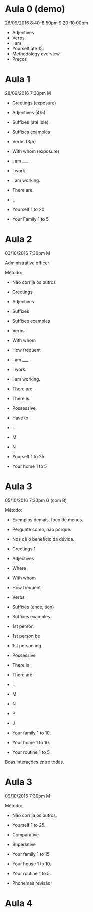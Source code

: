 # Aula 0 (demo)

26/09/2016
8:40-8:50pm
9:20-10:00pm

* Adjectives
* Verbs
* I am ___.
* Yourself até 15.
* Methodology overview.
* Preços

# Aula 1

28/09/2016
7:30pm
M

- Greetings (exposure)
- Adjectives (4/5)
- Suffixes (até ible)
- Suffixes examples
- Verbs (3/5)
- With whom (exposure)

- I am ___.
- I work.
- I am working.
- There are.

- L

- Yourself 1 to 20
- Your Family 1 to 5

# Aula 2

03/10/2016
7:30pm
M

Administrative officer

Método: 
- Não corrija os outros

- Greetings 
- Adjectives
- Suffixes 
- Suffixes examples
- Verbs 
- With whom
- How frequent

- I am ___.
- I work.
- I am working.
- There are.
- There is.
- Possessive.
- Have to

- L
- M
- N

- Yourself 1 to 25
- Your home 1 to 5

# Aula 3

05/10/2016
7:30pm
G
(com B)

Método:
- Exemplos demais, foco de menos.
- Pergunte como, não porque.
- Nos dê o benefício da dúvida.	

- Greetings 1
- Adjectives
- Where
- With whom
- How frequent
- Verbs

- Suffixes (ence, tion)
- Suffixes examples

- 1st person
- 1st person be
- 1st person ing

- Possessive
- There is
- There are

- L
- M
- N
- P
- J

- Your family 1 to 10.
- Your home 1 to 10.
- Your routine 1 to 5

Boas interações entre todas.


# Aula 3
09/10/2016
7:30pm
M

Método:
- Não corrija os outros.

- Yourself 1 to 25.

- Comparative
- Superlative

- Your family 1 to 15.
- Your house 1 to 10.
- Your routine 1 to 5.

- Phonemes revisão

# Aula 4
